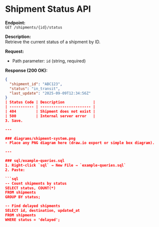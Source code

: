 # Shipment Status API

**Endpoint:**  
`GET /shipments/{id}/status`

**Description:**  
Retrieve the current status of a shipment by ID.

**Request:**  
- Path parameter: `id` (string, required)

**Response (200 OK):**
```json
{
  "shipment_id": "ABC123",
  "status": "in_transit",
  "last_update": "2025-09-09T12:34:56Z"
}
| Status Code | Description             |
| ----------- | ----------------------- |
| 404         | Shipment does not exist |
| 500         | Internal server error   |
3. Save.  

---

### diagrams/shipment-system.png
- Place any PNG diagram here (draw.io export or simple box diagram).  

---

### sql/example-queries.sql
1. Right-click `sql` → New File → `example-queries.sql`  
2. Paste:

```sql
-- Count shipments by status
SELECT status, COUNT(*) 
FROM shipments 
GROUP BY status;

-- Find delayed shipments
SELECT id, destination, updated_at 
FROM shipments 
WHERE status = 'delayed';
